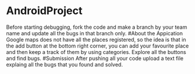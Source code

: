 # AndroidProject
Before starting debugging, fork the code and make a branch by your team name and update all the bugs in that branch only.
#About the Appication
Google maps does not have all the places registered, so the idea is that in the add button at the bottom right corner, you can add your
favourite place and then keep a track of them by using categories.
Explore all the buttons and find bugs.
#Submission
After pushing all your code upload a text file explaing all the bugs that you found and solved.
